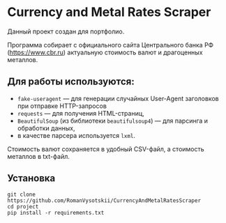 # Currency and Metal Rates Scraper

Данный проект создан для портфолио.

Программа собирает с официального сайта Центрального банка РФ (https://www.cbr.ru) актуальную стоимость валют и драгоценных металлов.

## Для работы используются:
- `fake-useragent` — для генерации случайных User-Agent заголовков при отправке HTTP-запросов
- `requests` — для получения HTML-страниц,
- `BeautifulSoup` (из библиотеки `beautifulsoup4`) — для парсинга и обработки данных,  
- в качестве парсера используется `lxml`.

Стоимость валют сохраняется в удобный CSV-файл, а стоимость металлов в txt-файл.

## Установка
```
git clone https://github.com/RomanVysotskii/CurrencyAndMetalRatesScraper
cd project
pip install -r requirements.txt
```
